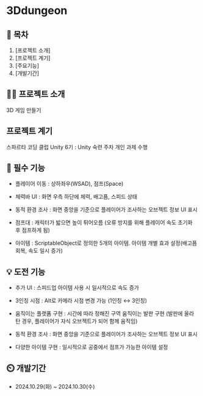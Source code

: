 # 3Ddungeon

## 📖 목차
1. [프로젝트 소개] 
2. [프로젝트 계기] 
3. [주요기능]
4. [개발기간]

    
## 👨‍🏫 프로젝트 소개
3D 게임 만들기


## 프로젝트 계기
스파르타 코딩 클럽 Unity 6기 : Unity 숙련 주차 개인 과제 수행


## 💜 필수 기능

- 플레이어 이동 : 상하좌우(WSAD), 점프(Space)

- 체력바 UI : 화면 우측 하단에 체력, 배고픔, 스피드 상태

- 동적 환경 조사 : 화면 중앙을 기준으로 플레이어가 조사하는 오브젝트 정보 UI 표시

- 점프대 : 캐릭터가 밟으면 높이 튀어오름
(오류 방지를 위해 플레이어 속도 초기화 후 점프하게 됨)
 
- 아이템 : ScriptableObject로 정의한 5개의 아이템. 아이템 개별 효과 설정(배고픔 회복, 속도 일시 증가)


## 💡 도전 기능

- 추가 UI : 스피드업 아이템 사용 시 일시적으로 속도 증가

- 3인칭 시점 : Alt로 카메라 시점 변경 가능 (1인칭 ↔ 3인칭)

- 움직이는 플랫폼 구현 : 시간에 따라 정해진 구역 움직이는 발판 구현 (발판에 올라탄 경우, 플레이어가 자식 오브젝트가 되어 함께 움직임)

- 동적 환경 조사 : 화면 중앙을 기준으로 플레이어가 조사하는 오브젝트 정보 UI 표시

- 다양한 아이템 구현 : 일시적으로 공중에서 점프가 가능한 아이템 설정


## ⏲️ 개발기간
- 2024.10.29(화) ~ 2024.10.30(수)

